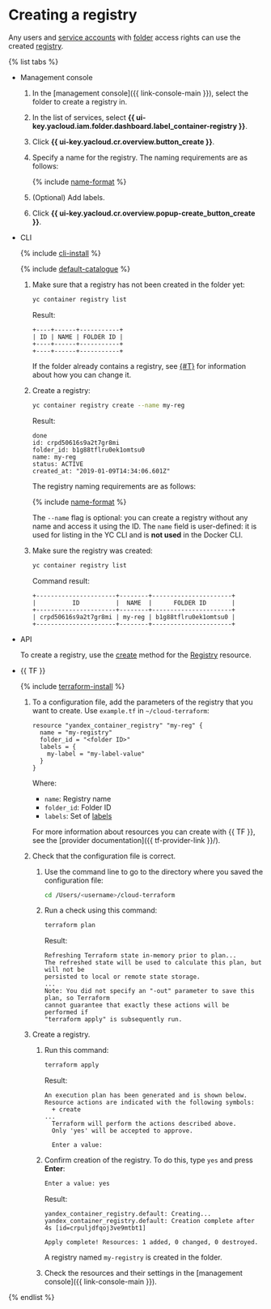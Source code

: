# Creating a registry

Any users and [service accounts](../../../iam/concepts/users/service-accounts.md) with [folder](../../../resource-manager/concepts/resources-hierarchy.md#folder) access rights can use the created [registry](../../concepts/registry.md).

{% list tabs %}

- Management console

  1. In the [management console]({{ link-console-main }}), select the folder to create a registry in.
  1. In the list of services, select **{{ ui-key.yacloud.iam.folder.dashboard.label_container-registry }}**.
  1. Click **{{ ui-key.yacloud.cr.overview.button_create }}**.
  1. Specify a name for the registry. The naming requirements are as follows:

     {% include [name-format](../../../_includes/name-format.md) %}

  1. (Optional) Add labels.
  1. Click **{{ ui-key.yacloud.cr.overview.popup-create_button_create }}**.

- CLI

  {% include [cli-install](../../../_includes/cli-install.md) %}

  {% include [default-catalogue](../../../_includes/default-catalogue.md) %}

  1. Make sure that a registry has not been created in the folder yet:

     ```bash
     yc container registry list
     ```

     Result:

     ```text
     +----+------+-----------+
     | ID | NAME | FOLDER ID |
     +----+------+-----------+
     +----+------+-----------+
     ```

     If the folder already contains a registry, see [{#T}](registry-update.md) for information about how you can change it.
  1. Create a registry:

     ```bash
     yc container registry create --name my-reg
     ```

     Result:

     ```text
     done
     id: crpd50616s9a2t7gr8mi
     folder_id: b1g88tflru0ek1omtsu0
     name: my-reg
     status: ACTIVE
     created_at: "2019-01-09T14:34:06.601Z"
     ```

      The registry naming requirements are as follows:

      {% include [name-format](../../../_includes/name-format.md) %}

      The `--name` flag is optional: you can create a registry without any name and access it using the ID. The `name` field is user-defined: it is used for listing in the YC CLI and is **not used** in the Docker CLI.
   1. Make sure the registry was created:

      ```bash
      yc container registry list
      ```

      Command result:

      ```text
      +----------------------+--------+----------------------+
      |          ID          |  NAME  |      FOLDER ID       |
      +----------------------+--------+----------------------+
      | crpd50616s9a2t7gr8mi | my-reg | b1g88tflru0ek1omtsu0 |
      +----------------------+--------+----------------------+
      ```

- API

  To create a registry, use the [create](../../api-ref/Registry/create.md) method for the [Registry](../../api-ref/Registry/) resource.

- {{ TF }}

  {% include [terraform-install](../../../_includes/terraform-install.md) %}
  1. To a configuration file, add the parameters of the registry that you want to create. Use `example.tf` in `~/cloud-terraform`:

     ```hcl
     resource "yandex_container_registry" "my-reg" {
       name = "my-registry"
       folder_id = "<folder ID>"
       labels = {
         my-label = "my-label-value"
       }
     }
     ```

     Where:
     * `name`: Registry name
     * `folder_id`: Folder ID
     * `labels`: Set of [labels](../../../resource-manager/concepts/labels.md)

     For more information about resources you can create with {{ TF }}, see the [provider documentation]({{ tf-provider-link }}/).
  1. Check that the configuration file is correct.
     1. Use the command line to go to the directory where you saved the configuration file:

        ```bash
        cd /Users/<username>/cloud-terraform
        ```

     1. Run a check using this command:

        ```bash
        terraform plan
        ```

        Result:

        ```text
        Refreshing Terraform state in-memory prior to plan...
        The refreshed state will be used to calculate this plan, but will not be
        persisted to local or remote state storage.
        ...
        Note: You did not specify an "-out" parameter to save this plan, so Terraform
        cannot guarantee that exactly these actions will be performed if
        "terraform apply" is subsequently run.
        ```

  1. Create a registry.
     1. Run this command:

        ```bash
        terraform apply
        ```

        Result:

        ```text
        An execution plan has been generated and is shown below.
        Resource actions are indicated with the following symbols:
          + create
        ...
          Terraform will perform the actions described above.
          Only 'yes' will be accepted to approve.

          Enter a value:
        ```

     1. Confirm creation of the registry. To do this, type `yes` and press **Enter**:

        ```bash
        Enter a value: yes
        ```

        Result:

        ```text
        yandex_container_registry.default: Creating...
        yandex_container_registry.default: Creation complete after 4s [id=crpuljdfqoj3ve9mtbt1]

        Apply complete! Resources: 1 added, 0 changed, 0 destroyed.
        ```

        A registry named `my-registry` is created in the folder.
     1. Check the resources and their settings in the [management console]({{ link-console-main }}).

{% endlist %}